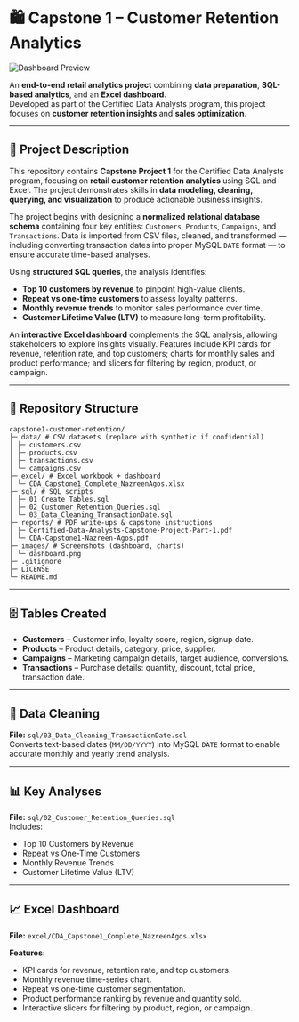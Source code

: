 # 🛍️ Capstone 1 – Customer Retention Analytics

![Dashboard Preview](images/dashboard.png)

An **end-to-end retail analytics project** combining **data preparation**, **SQL-based analytics**, and an **Excel dashboard**.  
Developed as part of the Certified Data Analysts program, this project focuses on **customer retention insights** and **sales optimization**.

---

## 📜 Project Description
This repository contains **Capstone Project 1** for the Certified Data Analysts program, focusing on **retail customer retention analytics** using SQL and Excel. The project demonstrates skills in **data modeling, cleaning, querying, and visualization** to produce actionable business insights.

The project begins with designing a **normalized relational database schema** containing four key entities: `Customers`, `Products`, `Campaigns`, and `Transactions`. Data is imported from CSV files, cleaned, and transformed — including converting transaction dates into proper MySQL `DATE` format — to ensure accurate time-based analyses.

Using **structured SQL queries**, the analysis identifies:  
- **Top 10 customers by revenue** to pinpoint high-value clients.  
- **Repeat vs one-time customers** to assess loyalty patterns.  
- **Monthly revenue trends** to monitor sales performance over time.  
- **Customer Lifetime Value (LTV)** to measure long-term profitability.

An **interactive Excel dashboard** complements the SQL analysis, allowing stakeholders to explore insights visually. Features include KPI cards for revenue, retention rate, and top customers; charts for monthly sales and product performance; and slicers for filtering by region, product, or campaign.

---

## 📂 Repository Structure

```
capstone1-customer-retention/
├─ data/ # CSV datasets (replace with synthetic if confidential)
│ ├─ customers.csv
│ ├─ products.csv
│ ├─ transactions.csv
│ └─ campaigns.csv
├─ excel/ # Excel workbook + dashboard
│ └─ CDA_Capstone1_Complete_NazreenAgos.xlsx
├─ sql/ # SQL scripts
│ ├─ 01_Create_Tables.sql
│ ├─ 02_Customer_Retention_Queries.sql
│ └─ 03_Data_Cleaning_TransactionDate.sql
├─ reports/ # PDF write-ups & capstone instructions
│ ├─ Certified-Data-Analysts-Capstone-Project-Part-1.pdf
│ └─ CDA-Capstone1-Nazreen-Agos.pdf
├─ images/ # Screenshots (dashboard, charts)
│ └─ dashboard.png
├─ .gitignore
├─ LICENSE
└─ README.md
```

---

## 🗄️ Tables Created
- **Customers** – Customer info, loyalty score, region, signup date.  
- **Products** – Product details, category, price, supplier.  
- **Campaigns** – Marketing campaign details, target audience, conversions.  
- **Transactions** – Purchase details: quantity, discount, total price, transaction date.  

---

## 🧹 Data Cleaning
**File:** `sql/03_Data_Cleaning_TransactionDate.sql`  
Converts text-based dates (`MM/DD/YYYY`) into MySQL `DATE` format to enable accurate monthly and yearly trend analysis.

---

## 📊 Key Analyses
**File:** `sql/02_Customer_Retention_Queries.sql`  
Includes:
- Top 10 Customers by Revenue  
- Repeat vs One-Time Customers  
- Monthly Revenue Trends  
- Customer Lifetime Value (LTV)  

---

## 📈 Excel Dashboard
**File:** `excel/CDA_Capstone1_Complete_NazreenAgos.xlsx`  

**Features:**
- KPI cards for revenue, retention rate, and top customers.  
- Monthly revenue time-series chart.  
- Repeat vs one-time customer segmentation.  
- Product performance ranking by revenue and quantity sold.  
- Interactive slicers for filtering by product, region, or campaign.
